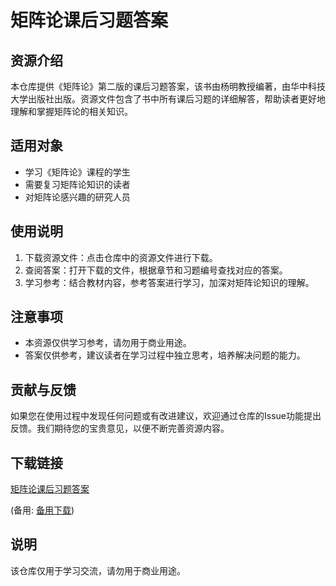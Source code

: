 # 矩阵论课后习题答案

## 资源介绍

本仓库提供《矩阵论》第二版的课后习题答案，该书由杨明教授编著，由华中科技大学出版社出版。资源文件包含了书中所有课后习题的详细解答，帮助读者更好地理解和掌握矩阵论的相关知识。

## 适用对象

- 学习《矩阵论》课程的学生
- 需要复习矩阵论知识的读者
- 对矩阵论感兴趣的研究人员

## 使用说明

1. 下载资源文件：点击仓库中的资源文件进行下载。
2. 查阅答案：打开下载的文件，根据章节和习题编号查找对应的答案。
3. 学习参考：结合教材内容，参考答案进行学习，加深对矩阵论知识的理解。

## 注意事项

- 本资源仅供学习参考，请勿用于商业用途。
- 答案仅供参考，建议读者在学习过程中独立思考，培养解决问题的能力。

## 贡献与反馈

如果您在使用过程中发现任何问题或有改进建议，欢迎通过仓库的Issue功能提出反馈。我们期待您的宝贵意见，以便不断完善资源内容。

## 下载链接
[矩阵论课后习题答案](https://pan.quark.cn/s/c1ef7b12df46) 

(备用: [备用下载](https://pan.baidu.com/s/1gz6Aew3ndRvEKmQAZsoFAw?pwd=1234))

## 说明

该仓库仅用于学习交流，请勿用于商业用途。
